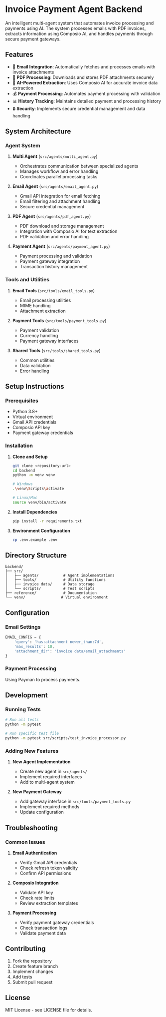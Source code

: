 # Invoice Payment Agent Backend

An intelligent multi-agent system that automates invoice processing and payments using AI. The system processes emails with PDF invoices, extracts information using Composio AI, and handles payments through secure payment gateways.

## Features

- 📧 **Email Integration**: Automatically fetches and processes emails with invoice attachments
- 📎 **PDF Processing**: Downloads and stores PDF attachments securely
- 🤖 **AI-Powered Extraction**: Uses Composio AI for accurate invoice data extraction
- 💰 **Payment Processing**: Automates payment processing with validation
- 📊 **History Tracking**: Maintains detailed payment and processing history
- 🔒 **Security**: Implements secure credential management and data handling

## System Architecture

### Agent System

1. **Multi Agent** (`src/agents/multi_agent.py`)
   - Orchestrates communication between specialized agents
   - Manages workflow and error handling
   - Coordinates parallel processing tasks

2. **Email Agent** (`src/agents/email_agent.py`)
   - Gmail API integration for email fetching
   - Email filtering and attachment handling
   - Secure credential management

3. **PDF Agent** (`src/agents/pdf_agent.py`)
   - PDF download and storage management
   - Integration with Composio AI for text extraction
   - PDF validation and error handling

4. **Payment Agent** (`src/agents/payment_agent.py`)
   - Payment processing and validation
   - Payment gateway integration
   - Transaction history management

### Tools and Utilities

1. **Email Tools** (`src/tools/email_tools.py`)
   - Email processing utilities
   - MIME handling
   - Attachment extraction

2. **Payment Tools** (`src/tools/payment_tools.py`)
   - Payment validation
   - Currency handling
   - Payment gateway interfaces

3. **Shared Tools** (`src/tools/shared_tools.py`)
   - Common utilities
   - Data validation
   - Error handling

## Setup Instructions

### Prerequisites

- Python 3.8+
- Virtual environment
- Gmail API credentials
- Composio API key
- Payment gateway credentials

### Installation

1. **Clone and Setup**
   ```bash
   git clone <repository-url>
   cd backend
   python -m venv venv
   
   # Windows
   .\venv\Scripts\activate
   
   # Linux/Mac
   source venv/bin/activate
   ```

2. **Install Dependencies**
   ```bash
   pip install -r requirements.txt
   ```

3. **Environment Configuration**
   ```bash
   cp .env.example .env
   ```
   

## Directory Structure

```
backend/
├── src/
│   ├── agents/           # Agent implementations
│   ├── tools/            # Utility functions
│   ├── invoice data/     # Data storage
│   └── scripts/          # Test scripts
├── reference/            # Documentation
└── venv/                # Virtual environment
```

## Configuration

### Email Settings

```python
EMAIL_CONFIG = {
    'query': 'has:attachment newer_than:7d',
    'max_results': 10,
    'attachment_dir': 'invoice data/email_attachments'
}
```

### Payment Processing

Using Payman to process payments.

## Development

### Running Tests

```bash
# Run all tests
python -m pytest

# Run specific test file
python -m pytest src/scripts/test_invoice_processor.py
```

### Adding New Features

1. **New Agent Implementation**
   - Create new agent in `src/agents/`
   - Implement required interfaces
   - Add to multi-agent system

2. **New Payment Gateway**
   - Add gateway interface in `src/tools/payment_tools.py`
   - Implement required methods
   - Update configuration

## Troubleshooting

### Common Issues

1. **Email Authentication**
   - Verify Gmail API credentials
   - Check refresh token validity
   - Confirm API permissions

2. **Composio Integration**
   - Validate API key
   - Check rate limits
   - Review extraction templates

3. **Payment Processing**
   - Verify payment gateway credentials
   - Check transaction logs
   - Validate payment data

## Contributing

1. Fork the repository
2. Create feature branch
3. Implement changes
4. Add tests
5. Submit pull request

## License

MIT License - see LICENSE file for details. 